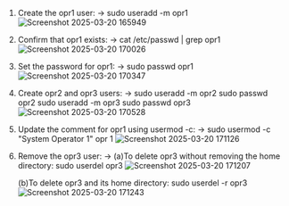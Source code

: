 1. Create the opr1 user:
-> sudo useradd -m opr1
![Screenshot 2025-03-20 165949](https://github.com/user-attachments/assets/7b4ce59b-dc4b-4084-a60b-dffb721ec225)

2. Confirm that opr1 exists:
-> cat /etc/passwd | grep opr1
![Screenshot 2025-03-20 170026](https://github.com/user-attachments/assets/3c00aab4-3e41-4639-bab8-2d8a97673eda)

3. Set the password for opr1:
-> sudo passwd opr1
![Screenshot 2025-03-20 170347](https://github.com/user-attachments/assets/09a1e491-a669-40f5-ab42-7371909a4799)

4. Create opr2 and opr3 users:
-> sudo useradd -m opr2
   sudo passwd opr2
   sudo useradd -m opr3
   sudo passwd opr3
![Screenshot 2025-03-20 170528](https://github.com/user-attachments/assets/62db044a-15f1-4d34-b0b0-241f718a2b5b)

5. Update the comment for opr1 using usermod -c:
-> sudo usermod -c "System Operator 1" opr 1
![Screenshot 2025-03-20 171126](https://github.com/user-attachments/assets/007c1924-d3a2-448d-b151-ccacb87e6a43)

6. Remove the opr3 user:
-> (a)To delete opr3 without removing the home directory:
      sudo userdel opr3
   ![Screenshot 2025-03-20 171207](https://github.com/user-attachments/assets/5ebfd68e-f631-4c4c-9102-9eed6112ccce)

      (b)To delete opr3 and its home directory:
      sudo userdel -r opr3
  ![Screenshot 2025-03-20 171243](https://github.com/user-attachments/assets/b156aba9-5f38-4a0d-9407-e40fb1c7fb34)

   
